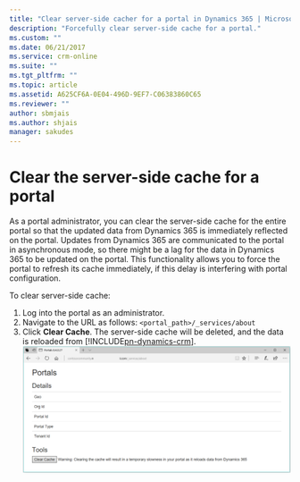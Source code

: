 ```yaml
---
title: "Clear server-side cacher for a portal in Dynamics 365 | MicrosoftDocs"
description: "Forcefully clear server-side cache for a portal."
ms.custom: ""
ms.date: 06/21/2017
ms.service: crm-online
ms.suite: ""
ms.tgt_pltfrm: ""
ms.topic: article
ms.assetid: A625CF6A-0E04-496D-9EF7-C06383860C65
ms.reviewer: ""
author: sbmjais
ms.author: shjais
manager: sakudes
---
```


# Clear the server-side cache for a portal
As a portal administrator, you can clear the server-side cache for the entire portal so that the updated data from Dynamics 365 is immediately reflected on the portal. Updates from Dynamics 365 are communicated to the portal in asynchronous mode, so there might be a lag for the data in Dynamics 365 to be updated on the portal. This functionality allows you to force the portal to refresh its cache immediately, if this delay is interfering with portal configuration.

To clear server-side cache:
1.	Log into the portal as an administrator.
2.	Navigate to the URL as follows: `<portal_path>/_services/about`
3.	Click **Clear Cache**. The server-side cache will be deleted, and the data is reloaded from [!INCLUDE[pn-dynamics-crm](../includes/pn-dynamics-crm.md)].
    ![Clear portal cache](media/clear-portal-cache.png "Clear portal cache") 